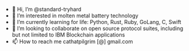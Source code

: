 - 👋 Hi, I’m @standard-tryhard
- 👀 I’m interested in molten metal battery technology
- 🌱 I’m currently learning for life: Python, Rust, Ruby, GoLang, C, Swift
- 💞️ I’m looking to collaborate on open source protocol suites, including but not limited to IBM Blockchain applications
- 📫 How to reach me cathatpilgrim [@] gmail.com

<!---
standard-tryhard/standard-tryhard is a ✨ special ✨ repository because its `README.md` (this file) appears on your GitHub profile.
You can click the Preview link to take a look at your changes.
--->
